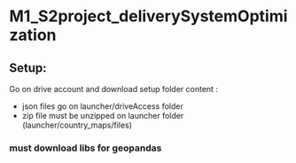 # M1_S2project_deliverySystemOptimization

## Setup:
Go on drive account and download setup folder content :
- json files go on launcher/driveAccess folder
- zip file must be unzipped on launcher folder (launcher/country_maps/files)

### must download libs for geopandas